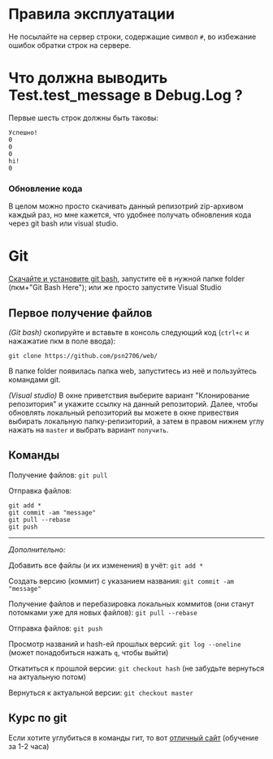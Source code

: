 # Правила эксплуатации
Не посылайте на сервер строки, содержащие символ `#`, во избежание ошибок обратки строк на сервере.

# Что должна выводить Test.test_message в Debug.Log ?
Первые шесть строк должны быть таковы:
```
Успешно!
0
0
0
hi!
0
```

### Обновление кода

В целом можно просто скачивать данный репизотрий zip-архивом каждый раз, но мне кажется, что удобнее получать обновления кода через git bash или visual studio. 

# Git
[Скачайте и установите git bash](https://git-scm.com/downloads), запустите её в нужной папке folder (пкм+"Git Bash Here"); или же просто запустите Visual Studio 

## Первое получение файлов
*(Git bash)* скопируйте и вставьте в консоль следующий код (`ctrl+c` и нажажатие пкм в поле ввода):

`git clone https://github.com/psn2706/web/`

В папке folder появилась папка web, запуститесь из неё и пользуйтесь командами git.

*(Visual studio)* В окне приветствия выберите вариант "Клонирование репозитория" и укажите ссылку на данный репозиторий. Далее, чтобы обновлять локальный репозиторий вы можете в окне привествия выбирать локальную папку-репизиторий, а затем в правом нижнем углу нажать на `master` и выбрать вариант `получить`.

## Команды

Получение файлов: `git pull`

Отправка файлов:
```
git add *
git commit -am "message"
git pull --rebase
git push
```

---------------------------------------------------------------------------------
*Дополнительно:*

Добавить все файлы (и их изменения) в учёт: `git add *`

Создать версию (коммит) с указанием названия: `git commit -am "message"`

Получение файлов и перебазировка локальных коммитов (они станут потомками уже для новых файлов): `git pull --rebase`

Отправка файлов: `git push`

Просмотр названий и hash-ей прошлых версий: `git log --oneline` (может понадобиться нажать `q`, чтобы выйти)

Откатиться к прошлой версии: `git checkout hash` (не забудьте вернуться на актуальную потом)

Вернуться к актуальной версии: `git checkout master`


## Курс по git

Если хотите углубиться в команды гит, то вот [отличный сайт](https://learngitbranching.js.org/?locale=ru_RU) (обучение за 1-2 часа)

